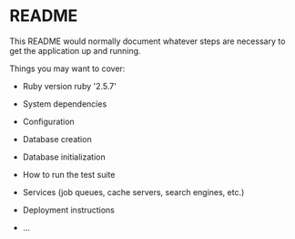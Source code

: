 # README

This README would normally document whatever steps are necessary to get the
application up and running.

Things you may want to cover:

* Ruby version
  ruby '2.5.7'

* System dependencies

* Configuration

* Database creation

* Database initialization

* How to run the test suite

* Services (job queues, cache servers, search engines, etc.)

* Deployment instructions

* ...
